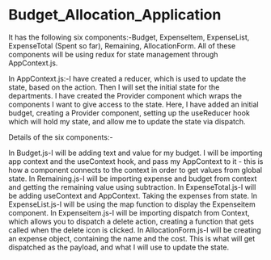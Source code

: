 # Budget_Allocation_Application

It has the following six components:-Budget, ExpenseItem, ExpenseList, ExpenseTotal (Spent so far), Remaining, AllocationForm. All of these components will be using redux for state management through AppContext.js.

In AppContext.js:-I have created a reducer, which is used to update the state, based on the action. Then I will set the initial state for the departments. I have created the Provider component which wraps the components I want to give access to the state. Here, I have added an initial budget, creating a Provider component, setting up the useReducer hook which will hold my state, and allow me to update the state via dispatch.

Details of the six components:-

In Budget.js-I will be adding text and value for my budget. I will be importing app context and the useContext hook, and pass my AppContext to it - this is how a component connects to the context in order to get values from global state.
In Remaining.js-I will be importing expense and budget from context and getting the remaining value using subtraction.
In ExpenseTotal.js-I will be adding useContext and AppContext. Taking the expenses from state.
In ExpenseList.js-I will be using the map function to display the Expenseitem component.
In Expenseitem.js-I will be importing dispatch from Context, which allows you to dispatch a delete action, creating a function that gets called when the delete icon is clicked.
In AllocationForm.js-I will be creating an expense object, containing the name and the cost. This is what will get dispatched as the payload, and what I will use to update the state.
